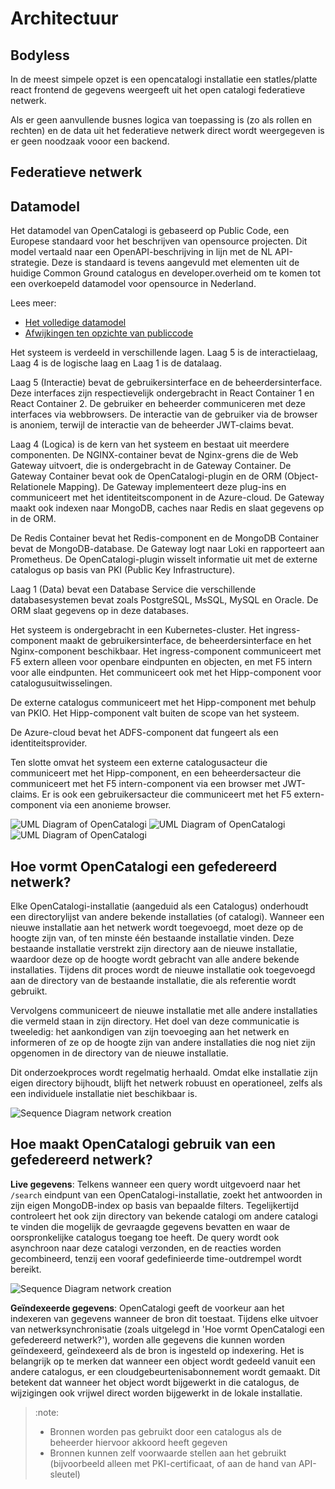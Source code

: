 # Architectuur

## Bodyless

In de meest simpele opzet is een opencatalogi installatie een statles/platte react frontend de gegevens weergeeft uit het open catalogi federatieve netwerk.

Als er geen aanvullende busnes logica van toepassing is (zo als rollen en rechten) en de data uit het federatieve netwerk direct wordt weergegeven is er geen noodzaak vooor een backend.

## Federatieve netwerk

## Datamodel

Het datamodel van OpenCatalogi is gebaseerd op Public Code, een Europese standaard voor het beschrijven van opensource projecten. Dit model vertaald naar een OpenAPI-beschrijving in lijn met de NL API-strategie. Deze is standaard is tevens aangevuld met elementen uit de huidige Common Ground catalogus en developer.overheid om te komen tot een overkoepeld datamodel voor opensource in Nederland.

Lees meer:

- [Het volledige datamodel](https://conduction.stoplight.io/docs/publiccode)
- [Afwijkingen ten opzichte van publiccode](https://github.com/OpenCatalogi/.github/discussions/10)

Het systeem is verdeeld in verschillende lagen. Laag 5 is de interactielaag, Laag 4 is de logische laag en Laag 1 is de datalaag.

Laag 5 (Interactie) bevat de gebruikersinterface en de beheerdersinterface. Deze interfaces zijn respectievelijk ondergebracht in React Container 1 en React Container 2. De gebruiker en beheerder communiceren met deze interfaces via webbrowsers. De interactie van de gebruiker via de browser is anoniem, terwijl de interactie van de beheerder JWT-claims bevat.

Laag 4 (Logica) is de kern van het systeem en bestaat uit meerdere componenten. De NGINX-container bevat de Nginx-grens die de Web Gateway uitvoert, die is ondergebracht in de Gateway Container. De Gateway Container bevat ook de OpenCatalogi-plugin en de ORM (Object-Relationele Mapping). De Gateway implementeert deze plug-ins en communiceert met het identiteitscomponent in de Azure-cloud. De Gateway maakt ook indexen naar MongoDB, caches naar Redis en slaat gegevens op in de ORM.

De Redis Container bevat het Redis-component en de MongoDB Container bevat de MongoDB-database. De Gateway logt naar Loki en rapporteert aan Prometheus. De OpenCatalogi-plugin wisselt informatie uit met de externe catalogus op basis van PKI (Public Key Infrastructure).

Laag 1 (Data) bevat een Database Service die verschillende databasesystemen bevat zoals PostgreSQL, MsSQL, MySQL en Oracle. De ORM slaat gegevens op in deze databases.

Het systeem is ondergebracht in een Kubernetes-cluster. Het ingress-component maakt de gebruikersinterface, de beheerdersinterface en het Nginx-component beschikbaar. Het ingress-component communiceert met F5 extern alleen voor openbare eindpunten en objecten, en met F5 intern voor alle eindpunten. Het communiceert ook met het Hipp-component voor catalogusuitwisselingen.

De externe catalogus communiceert met het Hipp-component met behulp van PKIO. Het Hipp-component valt buiten de scope van het systeem.

De Azure-cloud bevat het ADFS-component dat fungeert als een identiteitsprovider.

Ten slotte omvat het systeem een externe catalogusacteur die communiceert met het Hipp-component, en een beheerdersacteur die communiceert met het F5 intern-component via een browser met JWT-claims. Er is ook een gebruikersacteur die communiceert met het F5 extern-component via een anonieme browser.

![](oc_user.svg "UML Diagram of OpenCatalogi")
![](oc_admin.svg "UML Diagram of OpenCatalogi")
![](oc_extern.svg "UML Diagram of OpenCatalogi")

## Hoe vormt OpenCatalogi een gefedereerd netwerk?

Elke OpenCatalogi-installatie (aangeduid als een Catalogus) onderhoudt een directorylijst van andere bekende installaties (of catalogi). Wanneer een nieuwe installatie aan het netwerk wordt toegevoegd, moet deze op de hoogte zijn van, of ten minste één bestaande installatie vinden. Deze bestaande installatie verstrekt zijn directory aan de nieuwe installatie, waardoor deze op de hoogte wordt gebracht van alle andere bekende installaties. Tijdens dit proces wordt de nieuwe installatie ook toegevoegd aan de directory van de bestaande installatie, die als referentie wordt gebruikt.

Vervolgens communiceert de nieuwe installatie met alle andere installaties die vermeld staan in zijn directory. Het doel van deze communicatie is tweeledig: het aankondigen van zijn toevoeging aan het netwerk en informeren of ze op de hoogte zijn van andere installaties die nog niet zijn opgenomen in de directory van de nieuwe installatie.

Dit onderzoekproces wordt regelmatig herhaald. Omdat elke installatie zijn eigen directory bijhoudt, blijft het netwerk robuust en operationeel, zelfs als een individuele installatie niet beschikbaar is.

![](createnetwork.svg "Sequence Diagram network creation")

## Hoe maakt OpenCatalogi gebruik van een gefedereerd netwerk?

**Live gegevens**:
Telkens wanneer een query wordt uitgevoerd naar het `/search` eindpunt van een OpenCatalogi-installatie, zoekt het antwoorden in zijn eigen MongoDB-index op basis van bepaalde filters. Tegelijkertijd controleert het ook zijn directory van bekende catalogi om andere catalogi te vinden die mogelijk de gevraagde gegevens bevatten en waar de oorspronkelijke catalogus toegang toe heeft. De query wordt ook asynchroon naar deze catalogi verzonden, en de reacties worden gecombineerd, tenzij een vooraf gedefinieerde time-outdrempel wordt bereikt.

![](live.svg "Sequence Diagram network creation")

**Geïndexeerde gegevens**:
OpenCatalogi geeft de voorkeur aan het indexeren van gegevens wanneer de bron dit toestaat. Tijdens elke uitvoer van netwerksynchronisatie (zoals uitgelegd in 'Hoe vormt OpenCatalogi een gefedereerd netwerk?'), worden alle gegevens die kunnen worden geïndexeerd, geïndexeerd als de bron is ingesteld op indexering. Het is belangrijk op te merken dat wanneer een object wordt gedeeld vanuit een andere catalogus, er een cloudgebeurtenisabonnement wordt gemaakt. Dit betekent dat wanneer het object wordt bijgewerkt in die catalogus, de wijzigingen ook vrijwel direct worden bijgewerkt in de lokale installatie.

> :note:
>
> - Bronnen worden pas gebruikt door een catalogus als de beheerder hiervoor akkoord heeft gegeven
> - Bronnen kunnen zelf voorwaarde stellen aan het gebruikt (bijvoorbeeld alleen met PKI-certificaat, of aan de hand van API-sleutel)
